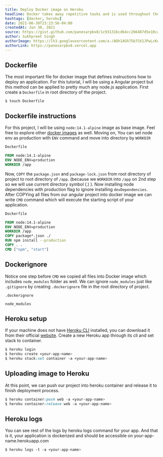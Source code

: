 ```yaml
---
title: Deploy Docker image on Heroku
headline: Docker takes away repetitive tasks and is used throughout the development lifecycle for fast development
hashtags: [docker, heroku]
date: 2021-06-30T23:23:56-04:00
createdAt: Jun 30, 2021
source: https://gist.github.com/panesarpbx8/1c931316cdb4cc266487d5e10ca6f134
author: Sukhpreet Singh
authorImage: https://lh3.googleusercontent.com/a-/AOh14Gh75b7CK1JPwLcKqE8a-zJjwaEVGUreGuWl2nYZbw=s96-c
authorLink: https://panesarpbx8.vercel.app
---
```


## Dockerfile

The most important file for docker image that defines instructions how to deploy an application. For this tutorial, I will be using a Angular project but this method can be applied to pretty much any node.js application. First create a `Dockerfile` in root directory of the project.

```cli
$ touch Dockerfile
```

## Dockerfile instructions

For this project, I will be using `node:14.1-alpine` image as base image. Feel free to explore other [docker images](https://hub.docker.com/search?q=&type=image) as well. Moving on, You can set node env as production with `ENV` command and move into directory by `WORKDIR`

```dockerfile
Dockerfile

FROM node:14.1-alpine
ENV NODE_ENV=production
WORKDIR /app
```
Now, `COPY` the `package.json` and `package-lock.json` from root directory of project to root directory of `/app`. (because we `WORKDIR` into `/app` on 2nd step so we will use current directory symbol (.) ). Now installing node dependencies with production flag to ignore installing `devDependencies`. After COPYing all files from our angular project into docker image we can write `CMD` command which will execute the starting script of your application.

```dockerfile
Dockerfile

FROM node:14.1-alpine
ENV NODE_ENV=production
WORKDIR /app
COPY package*.json ./
RUN npm install --production
COPY . .
CMD ["npm", "start"]
```

## Dockerignore

Notice one step before `CMD` we copied all files into Docker image which includes `node_modules` folder as well. We can ignore `node_modules` just like `.gitignore` by creating `.dockerignore` file in the root directory of project.

```.docker
.dockerignore

node_modules
```

## Heroku setup

If your machine does not have [Heroku CLI](https://devcenter.heroku.com/articles/heroku-cli) installed, you can download it from their official [website](https://devcenter.heroku.com/articles/heroku-cli). Create a new Heroku app through its cli and set stack to container.

```css
$ heroku login
$ heroku create <your-app-name>
$ heroku stack:set container -a <your-app-name>
```

## Uploading image to Heroku

At this point, we can push our project into heroku container and release it to finish deployment process.

```css
$ heroku container:push web -a <your-app-name>
$ heroku container:release web -a <your-app-name>
```

## Heroku logs

You can see rest of the logs by heroku logs command for your app. And that is it, your application is dockerized and should be accessible on your-app-name.herokuapp.com

```css
$ heroku logs -t -a <your-app-name>
```


